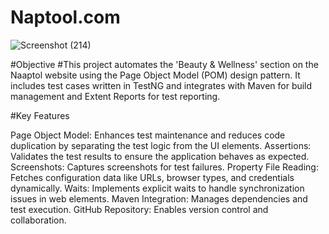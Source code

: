# Naptool.com

![Screenshot (214)](https://github.com/user-attachments/assets/e3e2b46f-64d1-47dd-9b31-b26bd487832d)

#Objective
#This project automates the 'Beauty & Wellness' section on the Naaptol website using the Page Object Model (POM) design pattern. It includes test cases written in TestNG and integrates with Maven for build management and Extent Reports for test reporting.

#Key Features

Page Object Model: Enhances test maintenance and reduces code duplication by separating the test logic from the UI elements.
Assertions: Validates the test results to ensure the application behaves as expected.
Screenshots: Captures screenshots for test failures.
Property File Reading: Fetches configuration data like URLs, browser types, and credentials dynamically.
Waits: Implements explicit waits to handle synchronization issues in web elements.
Maven Integration: Manages dependencies and test execution.
GitHub Repository: Enables version control and collaboration.
